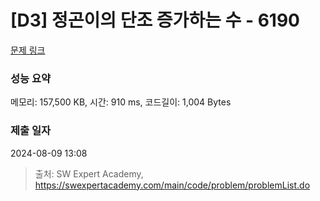# [D3] 정곤이의 단조 증가하는 수 - 6190 

[문제 링크](https://swexpertacademy.com/main/code/problem/problemDetail.do?contestProbId=AWcPjEuKAFgDFAU4) 

### 성능 요약

메모리: 157,500 KB, 시간: 910 ms, 코드길이: 1,004 Bytes

### 제출 일자

2024-08-09 13:08



> 출처: SW Expert Academy, https://swexpertacademy.com/main/code/problem/problemList.do